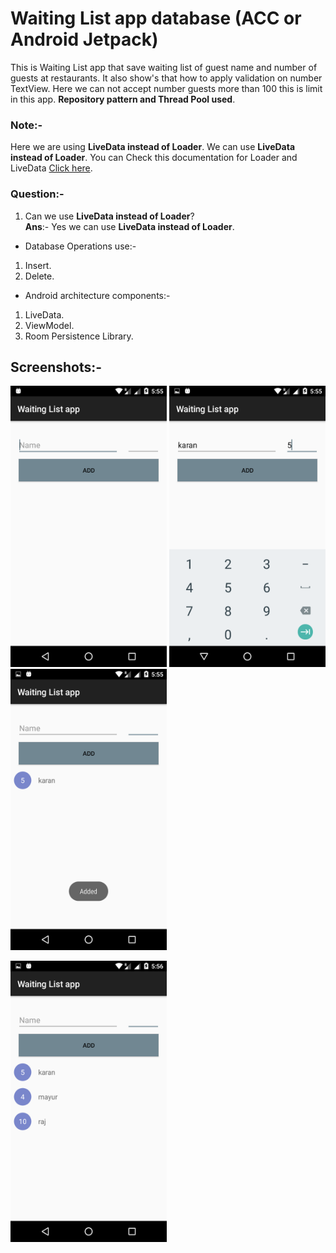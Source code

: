 # Waiting List app database (ACC or Android Jetpack)

This is Waiting List app that save waiting list of guest name and number of guests at restaurants.
It also show's that how to apply validation on number TextView. Here we can not accept number guests more than 100 
this is limit in this app. **Repository pattern and Thread Pool used**.

### Note:-

Here we are using **LiveData instead of Loader**. We can use **LiveData instead of Loader**.
You can Check this documentation for Loader and LiveData [Click here](https://developer.android.com/guide/components/loaders).

### Question:-

1) Can we use **LiveData instead of Loader**?<br>
**Ans**:- Yes we can use **LiveData instead of Loader**.

- Database Operations use:-

 1) Insert.
 2) Delete.

- Android architecture components:-

 1) LiveData.
 2) ViewModel.
 3) Room Persistence Library.

## Screenshots:-

<img src="Screenshots/Screenshot_20180809-175508.png" width="250" height="450" /> <img src="Screenshots/Screenshot_20180809-175524.png" width="250" height="450" /> <img src="Screenshots/Screenshot_20180809-175528.png" width="250" height="450" />

<img src="Screenshots/Screenshot_20180809-175651.png" width="250" height="450" />
